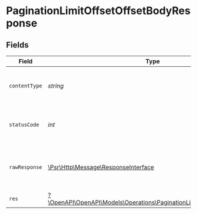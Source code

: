 # PaginationLimitOffsetOffsetBodyResponse


## Fields

| Field                                                                                                                                   | Type                                                                                                                                    | Required                                                                                                                                | Description                                                                                                                             |
| --------------------------------------------------------------------------------------------------------------------------------------- | --------------------------------------------------------------------------------------------------------------------------------------- | --------------------------------------------------------------------------------------------------------------------------------------- | --------------------------------------------------------------------------------------------------------------------------------------- |
| `contentType`                                                                                                                           | *string*                                                                                                                                | :heavy_check_mark:                                                                                                                      | HTTP response content type for this operation                                                                                           |
| `statusCode`                                                                                                                            | *int*                                                                                                                                   | :heavy_check_mark:                                                                                                                      | HTTP response status code for this operation                                                                                            |
| `rawResponse`                                                                                                                           | [\Psr\Http\Message\ResponseInterface](https://www.php-fig.org/psr/psr-7/#33-psrhttpmessageresponseinterface)                            | :heavy_minus_sign:                                                                                                                      | Raw HTTP response; suitable for custom response parsing                                                                                 |
| `res`                                                                                                                                   | [?\OpenAPI\OpenAPI\Models\Operations\PaginationLimitOffsetOffsetBodyRes](../../Models/Operations/PaginationLimitOffsetOffsetBodyRes.md) | :heavy_minus_sign:                                                                                                                      | OK                                                                                                                                      |